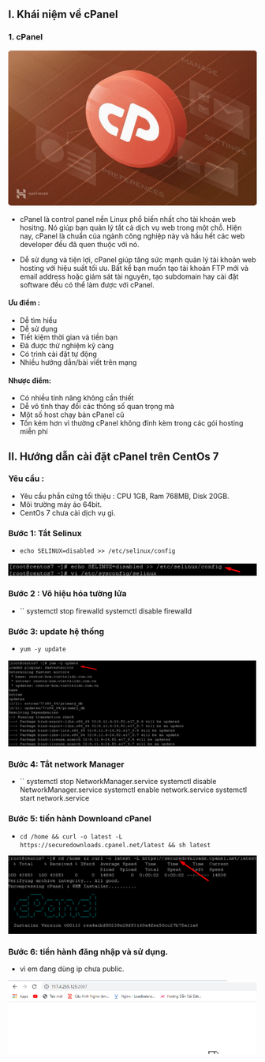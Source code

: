 ## I. Khái niệm về cPanel 
### 1. cPanel 
<img src="img/cp1.png">

- cPanel là control panel nền Linux phổ biến nhất cho tài khoản web hositng. Nó giúp bạn quản lý tất cả dịch vụ web trong một chỗ. Hiện nay, cPanel là chuẩn của ngành công nghiệp này và hầu hết các web developer đều đã quen thuộc với nó.

- Dễ sử dụng và tiện lợi, cPanel giúp tăng sức mạnh quản lý tài khoản web hosting với hiệu suất tối ưu. Bất kể bạn muốn tạo tài khoản FTP mới và email address hoặc giám sát tài nguyên, tạo subdomain hay cài đặt software đều có thể làm được với cPanel.

#### Ưu điểm :
- Dễ tìm hiểu
- Dễ sử dụng
- Tiết kiệm thời gian và tiền bạn
- Đã được thử nghiệm kỹ càng
- Có trình cài đặt tự động
- Nhiều hướng dẫn/bài viết trên mạng

#### Nhược điểm:
- Có nhiều tính năng không cần thiết
- Dễ vô tình thay đổi các thông số quan trọng mà
- Một số host chạy bản cPanel cũ
- Tốn kém hơn vì thường cPanel không đính kèm trong các gói hosting miễn phí

## II. Hướng dẫn cài đặt cPanel trên CentOs 7 
### Yêu cầu : 
- Yêu cầu phần cứng tối thiệu : CPU 1GB, Ram 768MB, Disk 20GB.
- Môi trường máy ảo 64bit.
- CentOs 7 chưa cài dịch vụ gì.

### Bước 1: Tắt Selinux
- `echo SELINUX=disabled >> /etc/selinux/config`
<img src="img/cp2.png">

### Bước 2 : Vô hiệu hóa tường lửa
- `` 
    systemctl stop firewalld
    systemctl disable firewalld

### Bước 3: update hệ thống 
- `yum -y update`
<img src="img/cp3.png">

### Bước 4: Tắt network Manager
- ``
    systemctl stop NetworkManager.service
    systemctl disable NetworkManager.service
    systemctl enable network.service
    systemctl start network.service


### Bước 5: tiến hành Downloand cPanel
- `cd /home && curl -o latest -L https://securedownloads.cpanel.net/latest && sh latest`

<img src="img/cp4.png">

### Bước 6: tiền hành đăng nhập và sử dụng.
- vì em đang dùng ip chưa public.

<img src="img/cp5.png">